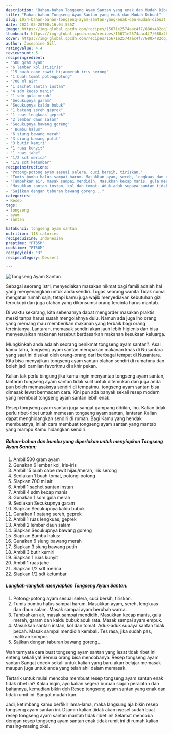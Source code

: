 ```yaml
---
description: "Bahan-bahan Tongseng Ayam Santan yang enak dan Mudah Dibuat"
title: "Bahan-bahan Tongseng Ayam Santan yang enak dan Mudah Dibuat"
slug: 1074-bahan-bahan-tongseng-ayam-santan-yang-enak-dan-mudah-dibuat
date: 2021-05-20T00:16:04.555Z
image: https://img-global.cpcdn.com/recipes/15671e2574aac4f7/680x482cq70/tongseng-ayam-santan-foto-resep-utama.jpg
thumbnail: https://img-global.cpcdn.com/recipes/15671e2574aac4f7/680x482cq70/tongseng-ayam-santan-foto-resep-utama.jpg
cover: https://img-global.cpcdn.com/recipes/15671e2574aac4f7/680x482cq70/tongseng-ayam-santan-foto-resep-utama.jpg
author: Josephine Gill
ratingvalue: 4.4
reviewcount: 5
recipeingredient:
- "500 gram ayam"
- "6 lembar kol irisiris"
- "15 buah cabe rawit hijaumerah iris serong"
- "1 buah tomat potongpotong"
- "700 ml air"
- "1 sachet santan instan"
- "4 sdm kecap manis"
- "1 sdm gula merah"
- "Secukupnya garam"
- "Secukupnya kaldu bubuk"
- "1 batang sereh geprek"
- "1 ruas lengkuas geprek"
- "2 lembar daun salam"
- "Secukupnya bawang goreng"
- " Bumbu halus"
- "6 siung bawang merah"
- "3 siung bawang putih"
- "3 butir kemiri"
- "1 ruas kunyit"
- "1 ruas jahe"
- "1/2 sdt merica"
- "1/2 sdt ketumbar"
recipeinstructions:
- "Potong-potong ayam sesuai selera, cuci bersih, tiriskan."
- "Tumis bumbu halus sampai harum. Masukkan ayam, sereh, lengkuas dan daun salam. Masak sampai ayam berubah warna."
- "Tambahkan air, masak sampai mendidih. Masukkan kecap manis, gula merah, garam dan kaldu bubuk aduk rata. Masak sampai ayam empuk."
- "Masukkan santan instan, kol dan tomat. Aduk-aduk supaya santan tidak pecah. Masak sampai mendidih kembali. Tes rasa, jika sudah pas, matikan kompor."
- "Sajikan dengan taburan bawang goreng..."
categories:
- Resep
tags:
- tongseng
- ayam
- santan

katakunci: tongseng ayam santan 
nutrition: 118 calories
recipecuisine: Indonesian
preptime: "PT35M"
cooktime: "PT50M"
recipeyield: "3"
recipecategory: Dessert

---
```



![Tongseng Ayam Santan](https://img-global.cpcdn.com/recipes/15671e2574aac4f7/680x482cq70/tongseng-ayam-santan-foto-resep-utama.jpg)

Sebagai seorang istri, menyediakan masakan nikmat bagi famili adalah hal yang menyenangkan untuk anda sendiri. Tugas seorang  wanita Tidak cuma mengatur rumah saja, tetapi kamu juga wajib menyediakan kebutuhan gizi tercukupi dan juga olahan yang dikonsumsi orang tercinta harus mantab.

Di waktu  sekarang, kita sebenarnya dapat mengorder masakan praktis meski tanpa harus susah mengolahnya dulu. Namun ada juga lho orang yang memang mau memberikan makanan yang terbaik bagi orang tercintanya. Lantaran, memasak sendiri akan jauh lebih higienis dan bisa menyesuaikan makanan tersebut berdasarkan makanan kesukaan keluarga. 



Mungkinkah anda adalah seorang penikmat tongseng ayam santan?. Asal kamu tahu, tongseng ayam santan merupakan makanan khas di Nusantara yang saat ini disukai oleh orang-orang dari berbagai tempat di Nusantara. Kita bisa menyajikan tongseng ayam santan olahan sendiri di rumahmu dan boleh jadi camilan favoritmu di akhir pekan.

Kalian tak perlu bingung jika kamu ingin menyantap tongseng ayam santan, lantaran tongseng ayam santan tidak sulit untuk ditemukan dan juga anda pun boleh memasaknya sendiri di tempatmu. tongseng ayam santan bisa dimasak lewat bermacam cara. Kini pun ada banyak sekali resep modern yang membuat tongseng ayam santan lebih enak.

Resep tongseng ayam santan juga sangat gampang dibikin, lho. Kalian tidak perlu ribet-ribet untuk memesan tongseng ayam santan, lantaran Kalian dapat menghidangkan sendiri di rumah. Bagi Kamu yang hendak membuatnya, inilah cara membuat tongseng ayam santan yang mantab yang mampu Kamu hidangkan sendiri.

<!--inarticleads1-->

##### Bahan-bahan dan bumbu yang diperlukan untuk menyiapkan Tongseng Ayam Santan:

1. Ambil 500 gram ayam
1. Gunakan 6 lembar kol, iris-iris
1. Ambil 15 buah cabe rawit hijau/merah, iris serong
1. Sediakan 1 buah tomat, potong-potong
1. Siapkan 700 ml air
1. Ambil 1 sachet santan instan
1. Ambil 4 sdm kecap manis
1. Gunakan 1 sdm gula merah
1. Sediakan Secukupnya garam
1. Siapkan Secukupnya kaldu bubuk
1. Gunakan 1 batang sereh, geprek
1. Ambil 1 ruas lengkuas, geprek
1. Ambil 2 lembar daun salam
1. Siapkan Secukupnya bawang goreng
1. Siapkan  Bumbu halus:
1. Gunakan 6 siung bawang merah
1. Siapkan 3 siung bawang putih
1. Ambil 3 butir kemiri
1. Siapkan 1 ruas kunyit
1. Ambil 1 ruas jahe
1. Siapkan 1/2 sdt merica
1. Siapkan 1/2 sdt ketumbar




<!--inarticleads2-->

##### Langkah-langkah menyiapkan Tongseng Ayam Santan:

1. Potong-potong ayam sesuai selera, cuci bersih, tiriskan.
1. Tumis bumbu halus sampai harum. Masukkan ayam, sereh, lengkuas dan daun salam. Masak sampai ayam berubah warna.
1. Tambahkan air, masak sampai mendidih. Masukkan kecap manis, gula merah, garam dan kaldu bubuk aduk rata. Masak sampai ayam empuk.
1. Masukkan santan instan, kol dan tomat. Aduk-aduk supaya santan tidak pecah. Masak sampai mendidih kembali. Tes rasa, jika sudah pas, matikan kompor.
1. Sajikan dengan taburan bawang goreng...




Wah ternyata cara buat tongseng ayam santan yang lezat tidak ribet ini enteng sekali ya! Semua orang bisa mencobanya. Resep tongseng ayam santan Sangat cocok sekali untuk kalian yang baru akan belajar memasak maupun juga untuk anda yang telah ahli dalam memasak.

Tertarik untuk mulai mencoba membuat resep tongseng ayam santan enak tidak ribet ini? Kalau ingin, ayo kalian segera buruan siapin peralatan dan bahannya, kemudian bikin deh Resep tongseng ayam santan yang enak dan tidak rumit ini. Sangat mudah kan. 

Jadi, ketimbang kamu berfikir lama-lama, maka langsung aja bikin resep tongseng ayam santan ini. Dijamin kalian tiidak akan nyesel sudah buat resep tongseng ayam santan mantab tidak ribet ini! Selamat mencoba dengan resep tongseng ayam santan enak tidak rumit ini di rumah kalian masing-masing,oke!.

